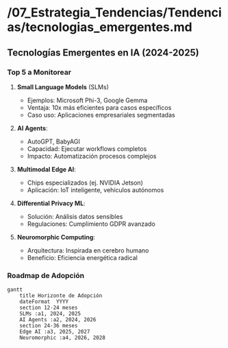 # /07_Estrategia_Tendencias/Tendencias/tecnologias_emergentes.md
## Tecnologías Emergentes en IA (2024-2025)

### Top 5 a Monitorear
1. **Small Language Models** (SLMs)
   - Ejemplos: Microsoft Phi-3, Google Gemma
   - Ventaja: 10x más eficientes para casos específicos
   - Caso uso: Aplicaciones empresariales segmentadas

2. **AI Agents**:
   - AutoGPT, BabyAGI
   - Capacidad: Ejecutar workflows completos
   - Impacto: Automatización procesos complejos

3. **Multimodal Edge AI**:
   - Chips especializados (ej. NVIDIA Jetson)
   - Aplicación: IoT inteligente, vehículos autónomos

4. **Differential Privacy ML**:
   - Solución: Análisis datos sensibles
   - Regulaciones: Cumplimiento GDPR avanzado

5. **Neuromorphic Computing**:
   - Arquitectura: Inspirada en cerebro humano
   - Beneficio: Eficiencia energética radical

### Roadmap de Adopción
```mermaid
gantt
    title Horizonte de Adopción
    dateFormat  YYYY
    section 12-24 meses
    SLMs :a1, 2024, 2025
    AI Agents :a2, 2024, 2026
    section 24-36 meses
    Edge AI :a3, 2025, 2027
    Neuromorphic :a4, 2026, 2028